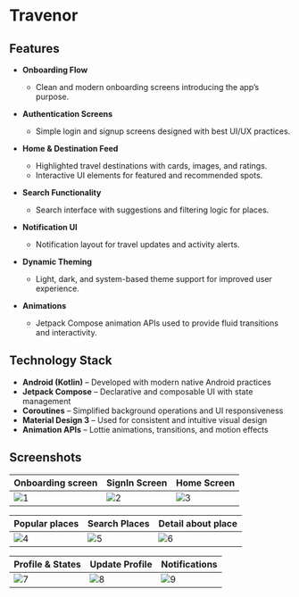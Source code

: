 # Travenor

## Features

- **Onboarding Flow**  
  - Clean and modern onboarding screens introducing the app’s purpose.

- **Authentication Screens**  
  - Simple login and signup screens designed with best UI/UX practices.

- **Home & Destination Feed**  
  - Highlighted travel destinations with cards, images, and ratings.  
  - Interactive UI elements for featured and recommended spots.

- **Search Functionality**  
  - Search interface with suggestions and filtering logic for places.

- **Notification UI**  
  - Notification layout for travel updates and activity alerts.

- **Dynamic Theming**  
  - Light, dark, and system-based theme support for improved user experience.

- **Animations**  
  - Jetpack Compose animation APIs used to provide fluid transitions and interactivity.

## Technology Stack

- **Android (Kotlin)** – Developed with modern native Android practices  
- **Jetpack Compose** – Declarative and composable UI with state management  
- **Coroutines** – Simplified background operations and UI responsiveness  
- **Material Design 3** – Used for consistent and intuitive visual design  
- **Animation APIs** – Lottie animations, transitions, and motion effects

## Screenshots  

| Onboarding screen | SignIn Screen | Home Screen |
|-------------|----------------|--------------------------|
| ![1](https://github.com/user-attachments/assets/f4b041e2-6cb9-477e-87a9-4868dcbac207) | ![2](https://github.com/user-attachments/assets/fdf9cfca-a416-416a-995c-41b4eb571373) | ![3](https://github.com/user-attachments/assets/e5ce12fc-2847-445b-835d-8588ff44991b) |

| Popular places | Search Places | Detail about place |
|-------------|----------------|--------------------------|
| ![4](https://github.com/user-attachments/assets/a2046820-c314-4c95-bc59-e52bb20d908f) | ![5](https://github.com/user-attachments/assets/f18e6f56-b4e7-48ee-9c0c-cfe6df3e8012) | ![6](https://github.com/user-attachments/assets/03eb97df-4d58-4cf7-b95a-44684b7b3e96) |

| Profile & States | Update Profile | Notifications |
|-------------|----------------|--------------------------|
| ![7](https://github.com/user-attachments/assets/aa034bfb-d615-40ca-b263-5fc45b8b6d39) | ![8](https://github.com/user-attachments/assets/2700ffea-9567-4273-9cb2-46f1f58b0c33) | ![9](https://github.com/user-attachments/assets/3e8a63bc-09ff-469e-bb09-da30be4d5deb) |
